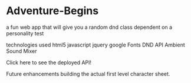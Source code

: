 ﻿# Adventure-Begins
 a fun web app that will give you a random dnd class dependent on a personality test
 
 technologies used
 html5
 javascript
 jquery
 google Fonts
 DND API
 Ambient Sound Mixer
 
 Click here to see the deployed API!
 
 Future enhancements
building the actual first level character sheet.
